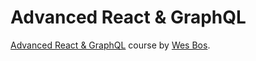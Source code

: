 # Advanced React & GraphQL

[Advanced React & GraphQL](https://AdvancedReact.com) course by [Wes Bos](https://WesBos.com/).
